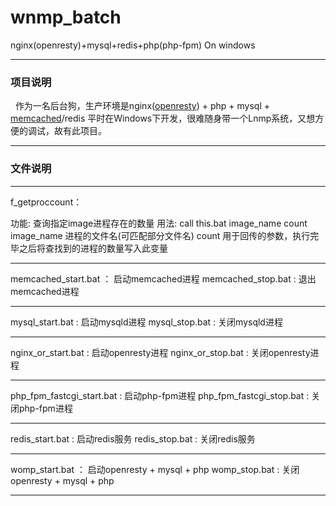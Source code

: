 # wnmp_batch
nginx(openresty)+mysql+redis+php(php-fpm) On windows

---

### 项目说明

&nbsp;&nbsp;作为一名后台狗，生产环境是nginx([openresty][]) + php + mysql + [memcached][]/redis
平时在Windows下开发，很难随身带一个Lnmp系统，又想方便的调试，故有此项目。

---
### 文件说明

***

f_getproccount：

功能: 查询指定image进程存在的数量
用法: call this.bat image_name count
  image_name 进程的文件名(可匹配部分文件名)
  count      用于回传的参数，执行完毕之后将查找到的进程的数量写入此变量
***
memcached_start.bat ： 启动memcached进程
memcached_stop.bat  :  退出memcached进程

---
mysql_start.bat : 启动mysqld进程
mysql_stop.bat  : 关闭mysqld进程

---
nginx_or_start.bat : 启动openresty进程
nginx_or_stop.bat  : 关闭openresty进程

---
php_fpm_fastcgi_start.bat : 启动php-fpm进程
php_fpm_fastcgi_stop.bat  : 关闭php-fpm进程

---
redis_start.bat : 启动redis服务
redis_stop.bat  : 关闭redis服务

---
womp_start.bat ： 启动openresty + mysql + php
womp_stop.bat  : 关闭openresty + mysql + php

***
[openresty]: http://openresty.org/ "带有lua脚本二次开发功能的nginx，详情参考官网"
[memcached]: http://baike.baidu.com/item/memcached "已被redis替换"